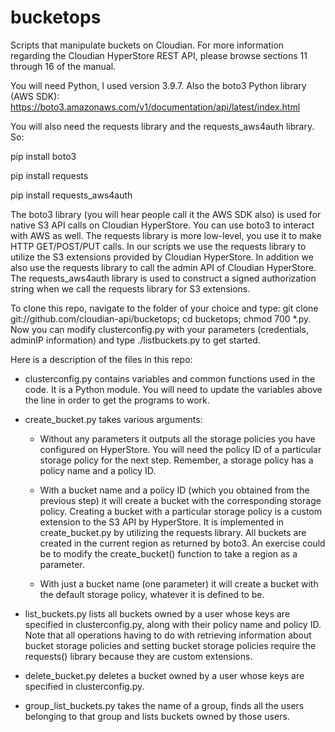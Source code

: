 # bucketops
Scripts that manipulate buckets on Cloudian.
For more information regarding the Cloudian HyperStore REST API, please browse sections 11 through 16 of the manual.

You will need Python, I used version 3.9.7. Also the boto3 Python library (AWS SDK): 
https://boto3.amazonaws.com/v1/documentation/api/latest/index.html

You will also need the requests library and the requests_aws4auth library. So:

pip install boto3

pip install requests

pip install requests_aws4auth

The boto3 library (you will hear people call it the AWS SDK also) is used for native S3 API calls on Cloudian HyperStore. You can use boto3 to interact with AWS as well. 
The requests library is more low-level, you use it to make HTTP GET/POST/PUT calls. In our scripts we use the requests library to utilize the S3 extensions provided by Cloudian HyperStore. In addition we also use the requests library to call the admin API of Cloudian HyperStore. 
The requests_aws4auth library is used to construct a signed authorization string when we call the requests library for S3 extensions. 

To clone this repo, navigate to the folder of your choice and type:
git clone git://github.com/cloudian-api/bucketops; cd bucketops; chmod 700 *.py. 
Now you can modify clusterconfig.py with your parameters (credentials, adminIP information) and type ./listbuckets.py to get started.

Here is a description of the files in this repo:
* clusterconfig.py contains variables and common functions used in the code. It is a Python module. You will need to update the variables above the line in order to get the programs to work.

* create_bucket.py takes various arguments:
   * Without any parameters it outputs all the storage policies you have configured on HyperStore. You will need the policy ID of a particular storage policy for the next step. Remember, a storage policy has a policy name and a policy ID.
   * With a bucket name and a policy ID (which you obtained from the previous step) it will create a bucket with the corresponding storage policy. Creating a bucket with a particular storage policy is a custom extension to the S3 API by HyperStore. It is implemented in create_bucket.py by utilizing the requests library. All buckets are created in the current region as returned by boto3. An exercise could be to modify the create_bucket() function to take a region as a parameter.

   * With just a bucket name (one parameter) it will create a bucket with the default storage policy, whatever it is defined to be.
  
* list_buckets.py lists all buckets owned by a user whose keys are specified in clusterconfig.py, along with their policy name and policy ID. Note that all operations having to do with retrieving information about bucket storage policies and setting bucket storage policies require the requests() library because they are custom extensions.

* delete_bucket.py deletes a bucket owned by a user whose keys are specified in clusterconfig.py.

* group_list_buckets.py takes the name of a group, finds all the users belonging to that group and lists buckets owned by those users.
